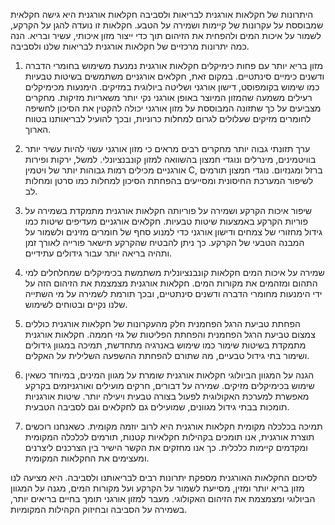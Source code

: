 היתרונות של חקלאות אורגנית לבריאות ולסביבה
חקלאות אורגנית היא גישה חקלאית שמבוססת על עקרונות של קיימות ושמירה על הטבע. חקלאות זו נועדה להגן על הקרקע, לשמור על איכות המים ולהפחית את הזיהום תוך כדי ייצור מזון איכותי, עשיר ובריא. הנה כמה יתרונות מרכזיים של חקלאות אורגנית לבריאות שלנו ולסביבה.

1. מזון בריא יותר עם פחות כימיקלים
   חקלאות אורגנית נמנעת משימוש בחומרי הדברה ודשנים כימיים סינתטיים. במקום זאת, חקלאים אורגניים משתמשים בשיטות טבעיות כמו שימוש בקומפוסט, דישון אורגני ושליטה ביולוגית במזיקים. הימנעות מכימיקלים רעילים משמעה שהמזון המיוצר באופן אורגני נקי יותר משאריות מזיקות. מחקרים מצביעים על כך שתזונה המבוססת על מזון אורגני יכולה להקטין את הסיכון לחשיפה לחומרים מזיקים שעלולים לגרום למחלות כרוניות, ובכך להועיל לבריאותנו בטווח הארוך.

2. ערך תזונתי גבוה יותר
   מחקרים רבים מראים כי מזון אורגני עשוי להיות עשיר יותר בוויטמינים, מינרלים ונוגדי חמצון בהשוואה למזון קונבנציונלי. למשל, ירקות ופירות אורגניים מכילים רמות גבוהות יותר של ויטמין C, ברזל ומגנזיום. נוגדי חמצון תורמים לשיפור המערכת החיסונית ומסייעים בהפחתת הסיכון למחלות כמו סרטן ומחלות לב.

3. שיפור איכות הקרקע ושמירה על פוריותה
   חקלאות אורגנית מתמקדת בשמירה על פוריות הקרקע באמצעות שיטות טבעיות. חקלאים אורגניים מעדיפים שיטות כמו גידול מחזורי של צמחים ודישון אורגני כדי למנוע סחף של חומרים מזינים ולשמור על המבנה הטבעי של הקרקע. כך ניתן להבטיח שהקרקע תישאר פורייה לאורך זמן ותהיה בריאה יותר עבור גידולים עתידיים.

4. שמירה על איכות המים
   חקלאות קונבנציונלית משתמשת בכימיקלים שמחלחלים למי התהום ומזהמים את מקורות המים. חקלאות אורגנית מצמצמת את הזיהום הזה על ידי הימנעות מחומרי הדברה ודשנים סינתטיים, ובכך תורמת לשמירה על מי השתייה שלנו נקיים ובטוחים לשימוש.

5. הפחתת טביעת הרגל הפחמנית
   חלק מהעקרונות של חקלאות אורגנית כוללים צמצום טביעת הרגל הפחמנית והפחתת הפליטות של גזי חממה. חקלאות אורגנית מתמקדת בשיטות שימור כמו שימוש באנרגיה מתחדשת, תמיכה במגוון גידולים ושימור בתי גידול טבעיים, מה שתורם להפחתת ההשפעה השלילית על האקלים.

6. הגנה על המגוון הביולוגי
   חקלאות אורגנית שומרת על מגוון המינים, במיוחד כשאין שימוש בכימיקלים מזיקים. שמירה על דבורים, חרקים מועילים ואורגניזמים בקרקע מאפשרת למערכת האקולוגית לפעול בצורה טבעית ויעילה יותר. שיטות אורגניות תומכות בבתי גידול מגוונים, שמועילים גם לחקלאים וגם לסביבה הטבעית.

7. תמיכה בכלכלה מקומית
   חקלאות אורגנית היא לרוב יוזמה מקומית. כשאנחנו רוכשים תוצרת אורגנית, אנו תומכים בקהילות חקלאיות קטנות, תורמים לכלכלה המקומית ומקדמים קיימות כלכלית. כך אנו מחזקים את הקשר הישיר בין הצרכנים ליצרנים ומעצימים את החקלאות המקומית.

לסיכום
החקלאות האורגנית מספקת יתרונות רבים לבריאותנו ולסביבה. היא מציעה לנו מזון בריא יותר ומזין, מסייעת לשמור על הקרקע ועל מקורות המים, מגנה על המגוון הביולוגי ומצמצמת את הזיהום האקולוגי. מעבר למזון אורגני תומך בחיים בריאים יותר, בשמירה על הסביבה ובחיזוק הקהילות המקומיות.
